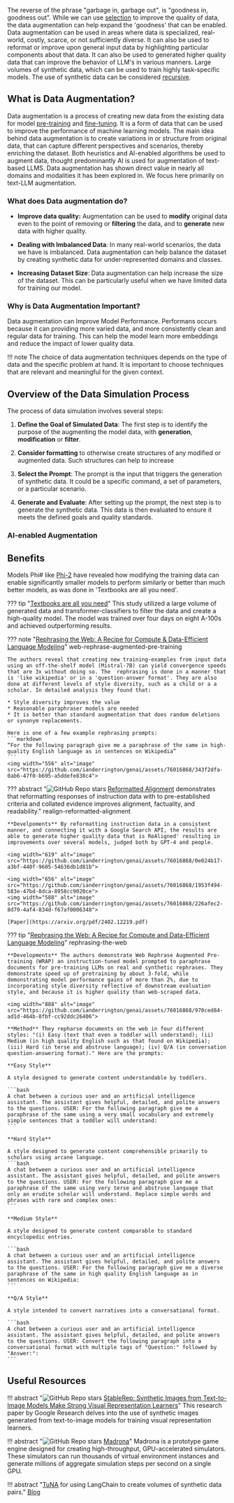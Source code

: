 The reverse of the phrase "garbage in, garbage out", is "goodness in, goodness out". While we can use [selection](./selection.md) to improve the quality of data, the  data augmentation can help expand the 'goodness' that can be enabled. Data augmentation can be used in areas where data is specialized, real-world, costly, scarce, or not sufficiently diverse. It can also be used to reformat or improve upon general input data by highlighting particular components about that data. It can also be used to generated higher quality data that can improve the behavior of LLM's in various manners. Large volumes of synthetic data, which can be used to train highly task-specific models.  The use of synthetic data can be considered [recursive](../../architectures/training/recursive.md).

## What is Data Augmentation?

Data augmentation is a process of creating new data from the existing data for model [pre-training](../../architectures/training/pre-training.md) and [fine-tuning](../../architectures/training/finetuning.md). It is a form of data that can be used to improve the performance of machine learning models. The main idea behind data augmentation is to create variations in or structure from original data, that can capture different perspectives and scenarios, thereby enriching the dataset. Both heuristics and AI-enabled algorithms be used to augment data, thought predominantly AI is used for augmentation of text-based LLMS. Data augmentation has shown direct value in nearly all domains and modalities it has been explored in. We focus here primarily on text-LLM augmentation. 

### What does Data augmentation do? 

* **Improve data quality:** Augmentation can be used to **modify** original data even to the point of removing or **filtering** the data, and to **generate** new data with higher quality.

* **Dealing with Imbalanced Data**: In many real-world scenarios, the data we have is imbalanced. Data augmentation can help balance the dataset by creating synthetic data for under-represented domains and classes.

* **Increasing Dataset Size**: Data augmentation can help increase the size of the dataset. This can be particularly useful when we have limited data for training our model.

### Why is Data Augmentation Important?

Data augmentation can Improve Model Performance.  Performans occurs because it can providing more varied data, and more consistently clean and regular data for training. This can help the model learn more embeddings and reduce the impact of lower quality data. 

!!! note
    The choice of data augmentation techniques depends on the type of data and the specific problem at hand. It is important to choose techniques that are relevant and meaningful for the given context.


## Overview of the Data Simulation Process

The process of data simulation involves several steps:

1. **Define the Goal of Simulated Data**: The first step is to identify the purpose of the augmenting the model data, with **generation**, **modification** or **filter**. 

2. **Consider formatting** to otherwise create structures of any modified or augmented data. Such structures can help to increase 

3. **Select the Prompt**: The prompt is the input that triggers the generation of synthetic data. It could be a specific command, a set of parameters, or a particular scenario.

4. **Generate and Evaluate**: After setting up the prompt, the next step is to generate the synthetic data. This data is then evaluated to ensure it meets the defined goals and quality standards.


### AI-enabled Augmentation


## Benefits
Models Phi# like [Phi-2](https://huggingface.co/microsoft/phi-2) have revealed how modifying the training data can enable significantly smaller models to perform similarly or better than much better models, as was done in 'Textbooks are all you need'. 


??? tip "[Textbooks are all you need](https://arxiv.org/pdf/2306.11644.pdf)"
    This study utilized a large volume of generated data and transformer-classifiers to filter the data and create a high-quality model. The model was trained over four days on eight A-100s and achieved outperforming results. 
    

??? note "[Rephrasing the Web: A Recipe for Compute & Data-Efficient Language Modeling](https://arxiv.org/pdf/2401.16380.pdf)" web-rephrase-augmented-pre-training

    The authors reveal that creating new training-examples from input data using an off-the-shelf model (Mistral-7B) can yield convergence speeds that are 3x without doing so. The  rephrasing is done in a manner that is 'like wikipedia' or in a 'question-answer format'. They are also done at different levels of style diversity, such as a child or a a scholar. In detailed analysis they found that:
    
    * Style diversity improves the value
    * Reasonable paraphraser models are needed
    * It is better than standard augmentation that does random deletions or synonym replacements.
    
    Here is one of a few example rephrasing prompts: 
    ```markdown
    “For the following paragraph give me a paraphrase of the same in high-quality English language as in sentences on Wikipedia”
    ```
    <img width="556" alt="image" src="https://github.com/ianderrington/genai/assets/76016868/343f2dfa-0ab6-47f0-b695-a5ddefe838c4">


??? abstract "![GitHub Repo stars](https://badgen.net/github/stars/GAIR-NLP/ReAlign) [Reformatted Alignment](https://github.com/GAIR-NLP/ReAlign) demonstrates that reformatting responses of instruction data with to pre-established criteria and collated evidence improves alignment, factuality, and readability." realign-reformatted-alignment

    **Develpoments** By reformatting instruction data in a consistent manner, and connecting it with a Google Search API, the results are able to generate higher quality data that is ReAligned' resulting in improvements over several models, judged both by GPT-4 and people. 
    
    <img width="619" alt="image" src="https://github.com/ianderrington/genai/assets/76016868/0e024b17-a3bf-440f-9605-54636db1d81b">

    <img width="656" alt="image" src="https://github.com/ianderrington/genai/assets/76016868/1953f494-583e-47bd-8dca-8958cc9020ce">
    <img width="588" alt="image" src="https://github.com/ianderrington/genai/assets/76016868/226afec2-8d79-4af4-834d-f67af0006348">

    [Paper](https://arxiv.org/pdf/2402.12219.pdf)

??? tip "[Rephrasing the Web: A Recipe for Compute and Data-Efficient Language Modeling](https://arxiv.org/html/2401.16380v1)" rephrasing-the-web
    
    **Developments** The authors demonstrate Web Rephrase Augmented Pre-training (WRAP) an instruction-tuned model prompted to paraphrase documents for pre-training LLMs on real and synthetic rephrases. They demonstrate speed up of pretraining by about 3-fold, while demonstrating model performance gains of more than 2%, due to incorporating style diversity reflective of downstream evaluation style, and because it is higher quality than web-scraped data. 
    
    <img width="888" alt="image" src="https://github.com/ianderrington/genai/assets/76016868/970ced84-ad1d-464b-8fbf-cc92ddc26406">

    **Method** They repharse documents on the web in four different styles: "(i) Easy (text that even a toddler will understand); (ii) Medium (in high quality English such as that found on Wikipedia); (iii) Hard (in terse and abstruse language); (iv) Q/A (in conversation question-answering format)." Here are the prompts:

    **Easy Style**
    
    A style designed to generate content understandable by toddlers.
    
    ```bash
    A chat between a curious user and an artificial intelligence assistant. The assistant gives helpful, detailed, and polite answers to the questions. USER: For the following paragraph give me a paraphrase of the same using a very small vocabulary and extremely simple sentences that a toddler will understand:
    ```
    
    **Hard Style**
    
    A style designed to generate content comprehensible primarily to scholars using arcane language.
    ```bash
    A chat between a curious user and an artificial intelligence assistant. The assistant gives helpful, detailed, and polite answers to the questions. USER: For the following paragraph give me a paraphrase of the same using very terse and abstruse language that only an erudite scholar will understand. Replace simple words and phrases with rare and complex ones:
    ```
    
    **Medium Style**
    
    A style designed to generate content comparable to standard encyclopedic entries.
    
    ```bash 
    A chat between a curious user and an artificial intelligence assistant. The assistant gives helpful, detailed, and polite answers to the questions. USER: For the following paragraph give me a diverse paraphrase of the same in high quality English language as in sentences on Wikipedia:
    ```
    
    **Q/A Style**
    
    A style intended to convert narratives into a conversational format.
    
    ```bash
    A chat between a curious user and an artificial intelligence assistant. The assistant gives helpful, detailed, and polite answers to the questions. USER: Convert the following paragraph into a conversational format with multiple tags of "Question:" followed by "Answer:":
    ```


## Useful Resources

!!! abstract "![GitHub Repo stars](https://badgen.net/github/stars/google-research/syn-rep-learn) [StableRep: Synthetic Images from Text-to-Image Models Make Strong Visual Representation Learners](https://github.com/google-research/syn-rep-learn)"
    This research paper by Google Research delves into the use of synthetic images generated from text-to-image models for training visual representation learners.

!!! abstract "![GitHub Repo stars](https://badgen.net/github/stars/shacklettbp/madrona) [Madrona](https://github.com/shacklettbp/madrona)"
    Madrona is a prototype game engine designed for creating high-throughput, GPU-accelerated simulators. These simulators can run thousands of virtual environment instances and generate millions of aggregate simulation steps per second on a single GPU.

!!! abstract "[TuNA](https://replit.com/@olafblitz/tuna-asyncio?v=1&ref=blog.langchain.dev#main.py) for using LangChain to create volumes of synthetic data pairs."
    [Blog](https://blog.langchain.dev/introducing-tuna-a-tool-for-rapidly-generating-synthetic-fine-tuning-datasets/)



